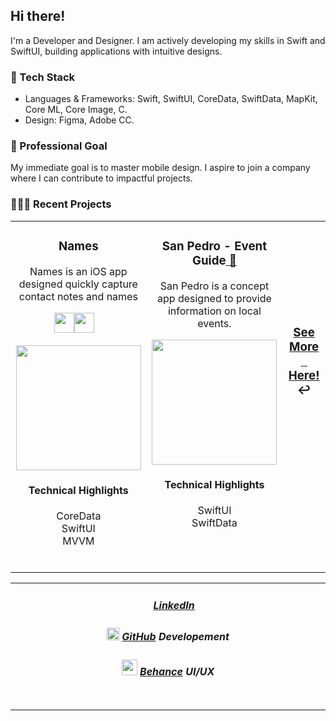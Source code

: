 <h2>Hi there!</h2>

<p>I'm a Developer and Designer. I am actively developing my skills in Swift and SwiftUI, building applications with intuitive designs.</p>

<h3>🎨 Tech Stack</h3>
<ul>
  <li>Languages & Frameworks: Swift, SwiftUI, CoreData, SwiftData, MapKit, Core ML, Core Image, C.</li>
  <li>Design: Figma, Adobe CC.</li>
  
</ul>

<h3>🎯 Professional Goal</h3>
<p>My immediate goal is to master mobile design. I aspire to join a company where I can contribute to impactful projects.</p>


<h3>👨🏻‍💻 Recent Projects</h3>
<table>
<tr>

<!-- PROJECT 1 -->

<td valign="top" align="center" width="380">

<h3>Names</h3>  
<p>Names is an iOS app designed quickly capture contact notes and names</p>
<p>
<a href="https://github.com/ricardonovelot/Names"><img src="https://github.com/user-attachments/assets/58372ca1-63d6-423c-a558-08cb18c68cfb" width="32">‏‏</a>
&nbsp;
<a href="https://testflight.apple.com/join/NuON0fEq"><img src="https://github.com/user-attachments/assets/0926df5d-a3be-4109-bcce-3a72e078b4e1" width="32">‏‏</a> 
</p>
<a href="https://github.com/ricardonovelot/Names">
<img src="https://github.com/user-attachments/assets/41a6a1ac-ee93-4960-a0a9-3ff324aba93d" width="200">
</a>
<h4>Technical Highlights</h4>
<p>
CoreData<br>
SwiftUI<br>
MVVM
</p>
<br>

</td>

<!-- PROJECT 2 -->

<td valign="top" align="center" width="380">
  
<h3>San Pedro - Event Guide<a href="https://github.com/ricardonovelot/SanPedroEventGuide"> 🔗</a></h3>  
<p>San Pedro is a concept app designed to provide information on local events.</p>
<a href="https://github.com/ricardonovelot/SanPedroEventGuide">
<img src="https://github.com/ricardonovelot/EventosSanPedro/assets/84286086/f582f6ef-5b37-4587-81c0-c827469adf5a" width="200">
</a>
<h4>Technical Highlights</h4>
<p>
  SwiftUI<br>
  SwiftData
</p>
<br>

</td>

<!-- PROJECT 3 -->

<td valign="center" align="center" width="380" >


<h3 align="center"><a href="https://github.com/ricardonovelot/ricardonovelot/blob/main/Old-Projects.md">See More<br>‎‎‎‏‏‎ ‏‏‎ ‎‏‏‎ ‎‏‏‎Here!</a> ↩</h3>
<br>
<br>
<br>
<br>
<br>
<br>

<!--
<h3>RememberPeople<a href="https://github.com/ricardonovelot/RememberPeople"> 🔗</a></h3>  

<p>RememberPeople helps users remember people names.</p>
<a href="https://github.com/ricardonovelot/RememberPeople">
<img src="https://github.com/ricardonovelot/RememberPeople/assets/84286086/12b87059-083d-453f-9048-e34e90fe2b4d" width="200">
</a>
<h4>Technical Highlights</h4>
<p>
  CoreData<br>
  PhotosUI<br>
</p>
<br>
-->




</td>
</tr>
</table>


<table>
<tr>
<td align="center" width="10000">
<h5> 
<img src="https://github.com/user-attachments/assets/aba04acd-68ef-4e72-9b78-79f983e102aa" width="15">
    <a href="https://www.linkedin.com/in/ricardo-nlo/">LinkedIn</a> 
</h5>
<h5> 
  <img src="https://github.com/user-attachments/assets/3d564fbb-13b7-4361-89b9-2cd95fc35370" width="20">
    <a href="https://github.com/ricardonovelot/ricardonovelot/blob/main/Old-Projects.md">GitHub</a> Developement 
</h5>
<h5>
   <img src="https://github.com/user-attachments/assets/57963869-f8a5-4ad7-9531-440b5ebf04e8" width="25">
   <a href="https://www.behance.net/ricardolopezn/projects">Behance</a> UI/UX 
</h5>
<br>

</td>
</tr>
</table>

